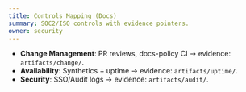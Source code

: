 ```yaml
---
title: Controls Mapping (Docs)
summary: SOC2/ISO controls with evidence pointers.
owner: security
---
```


- **Change Management**: PR reviews, docs-policy CI → evidence: `artifacts/change/`.
- **Availability**: Synthetics + uptime → evidence: `artifacts/uptime/`.
- **Security**: SSO/Audit logs → evidence: `artifacts/audit/`.